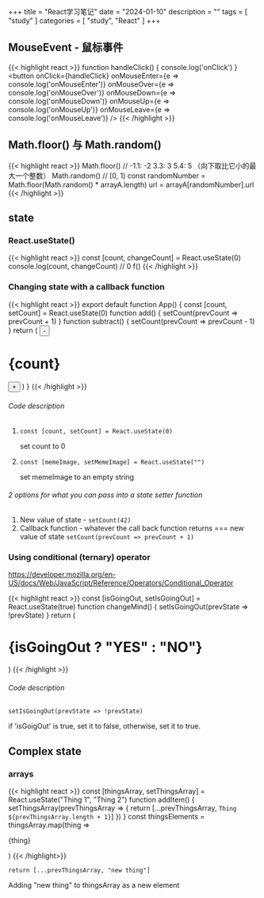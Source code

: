 +++
title = "React学习笔记"
date = "2024-01-10"
description = ""
tags = [
    "study"
]
categories = [
    "study",
    "React"
]
+++

## MouseEvent - 鼠标事件

{{< highlight react >}}
function handleClick() {
    console.log('onClick')
}
<button
  onClick={handleClick}
  onMouseEnter={e => console.log('onMouseEnter')}
  onMouseOver={e => console.log('onMouseOver')}
  onMouseDown={e => console.log('onMouseDown')}
  onMouseUp={e => console.log('onMouseUp')}
  onMouseLeave={e => console.log('onMouseLeave')}
/>
{{< /highlight >}}

## Math.floor() 与 Math.random()

{{< highlight react >}}
Math.floor()
// -1.1: -2  3.3: 3  5.4: 5 （向下取比它小的最大一个整数）
Math.random()
// [0, 1)
const randomNumber = Math.floor(Math.random() * arrayA.length)
url = arrayA[randomNumber].url
{{< /highlight >}}

## state

### React.useState()

{{< highlight react >}}
const [count, changeCount] = React.useState(0)
console.log(count, changeCount)
// 0 f()
{{< /highlight >}}

### Changing state with a callback function

{{< highlight react >}}
export default function App() {
    const [count, setCount] = React.useState(0)
    function add() {
        setCount(prevCount => prevCount + 1)
    }
    function subtract() {
        setCount(prevCount => prevCount - 1)
    }
    return (
        <button onClick={subtract}>-</button>
            <div><h1>{count}</h1></div>
        <button onClick={add}>+</button>
    )
}
{{< /highlight >}}

###### Code description

1. `const [count, setCount] = React.useState(0)`
   
   set count to 0

2. `const [memeImage, setMemeImage] = React.useState("")`
    
    set memeImage to an empty string


###### 2 options for what you can pass into a state setter function

1. New value of state - `setCount(42)`
2. Callback function - whatever the call back function returns === new value of state
   `setCount(prevCount => prevCount + 1)`


### Using conditional (ternary) operator

https://developer.mozilla.org/en-US/docs/Web/JavaScript/Reference/Operators/Conditional_Operator

{{< highlight react >}}
const [isGoingOut, setIsGoingOut] = React.useState(true)
function changeMind() {
    setIsGoingOut(prevState => !prevState)
}
return (
    <div onClick={changeMind}>
        <h1>{isGoingOut ? "YES" : "NO"}</h1>
    </div>
)
{{< /highlight >}}

###### Code description

`setIsGoingOut(prevState => !prevState)`

if 'isGoigOut' is true, set it to false, otherwise, set it to true.


## Complex state
### arrays
{{< highlight react >}}
const [thingsArray, setThingsArray] = React.useState("Thing 1", "Thing 2")
function addItem() {
    setThingsArray(prevThingsArray => {
        return [...prevThingsArray, `Thing ${prevThingsArray.length + 1}`]
    })
}
const thingsElements = thingsArray.map(thing => <p key={thing}>{thing}</p>)
{{< /highlight>}}

    return [...prevThingsArray, "new thing"]
Adding "new thing" to thingsArray as a new element